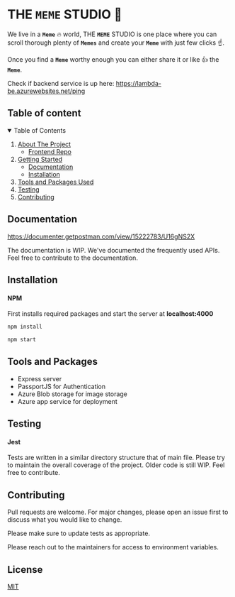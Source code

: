 # THE **`MEME`** STUDIO 🚀

We live in a **`Meme`** 🔥 world, THE **`MEME`** STUDIO is one place where you can scroll thorough plenty of **`Memes`** and create your **`Meme`** with just few clicks ☝️.

Once you find a **`Meme`** worthy enough you can either share it or like 👍 the **`Meme`**.

Check if backend service is up here:
https://lambda-be.azurewebsites.net/ping

## Table of content
<details open="open">
  <summary>Table of Contents</summary>
  <ol>
    <li>
      <a href="#about-the-project">About The Project</a>
      <ul>
        <li><a href="https://github.com/karaarora/lambda-fe">Frontend Repo</a></li>
      </ul>
    </li>
    <li>
      <a href="#getting-started">Getting Started</a>
      <ul>
        <li><a href="#documentation">Documentation</a></li>
        <li><a href="#installation">Installation</a></li>
      </ul>
    </li>
    <li><a href="#tools-and-packages">Tools and Packages Used</a></li>
    <li><a href="#testing">Testing</a></li>
    <li><a href="#contributing">Contributing</a></li>
  </ol>
</details>

## Documentation

https://documenter.getpostman.com/view/15222783/U16gNS2X

The documentation is WIP. We've documented the frequently used APIs. Feel free to contribute to the documentation.

## Installation

#### NPM

First installs required packages and start the server at **localhost:4000**
```bash
npm install
```

```bash
npm start
```

## Tools and Packages
* Express server
* PassportJS for Authentication
* Azure Blob storage for image storage
* Azure app service for deployment

## Testing

#### Jest

Tests are written in a similar directory structure that of main file. Please try to maintain the overall coverage of the project. Older code is still WIP. Feel free to contribute.


## Contributing
Pull requests are welcome. For major changes, please open an issue first to discuss what you would like to change.

Please make sure to update tests as appropriate.

Please reach out to the maintainers for access to environment variables.

## License
[MIT](https://choosealicense.com/licenses/mit/)
